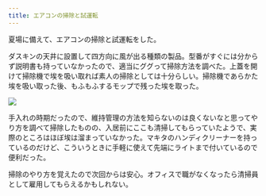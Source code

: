 ```yaml
---
title: エアコンの掃除と試運転
---
```

夏場に備えて、エアコンの掃除と試運転をした。

ダスキンの天井に設置して四方向に風が出る種類の製品。型番がすぐには分からず説明書も持っていなかったので、適当にググって掃除方法を調べた。上蓋を開けて掃除機で埃を吸い取れば素人の掃除としては十分らしい。掃除機であらかた埃を吸い取った後、もふもふするモップで残った埃を取った。

![](https://lh3.googleusercontent.com/docs/ADP-6oHgSN0YR6XJaahGHsiPCQKsteUIRIT8R96-n-OQov_EI2Xacyzfo2j7N9T_kW6I0zkJth6o7jU8wBcq_0RrfeP7l4hqFEpWHESFypiDllH592pfZQOpD7KEv3CpHIIXTkOiDVzUIrd-19QrX1sKJT6yo8kDP51DWqksu1aBN5vFKHIM1WUXNaXQhCSF08OF-mjoiqiq3nuokga8muuCKuCjciEr8Asx9eZNcqRxEyhcvfPMlr0iIGYfQwJVVrizIIN_gIzcNrXT0x_s3Px-sHnG0w9T6TnM-omFG91N2Z-_TqqmM1hHK0heqloqpzF2-Q1VvvA5iHCYqBvmVA1S0qVa1RYqYt_umoSAY-UIom-0xjSLjZIKGV0dWMwhPgcr_jrMmhbx-JZi2D3KjQ52GWSoGF5erXVvKaJ-9Axuw244CQntPH1g5YDZpnQaOOo0haQk5ARhB-Rvkvp77561BBwqadgFqJazbkAwZ6IlN2KIBGCBkYx_3ixlmzGxRnfMGDrtI8TVdEhXH_Nx5rn6CfCQchwNNLPX_frtU6ZcQH0iKAFQcvPp0lcTFH98uQYdNuFTbZkh8sw4mwW5SjhRtm1ggP3sPtRda0JeVOXoS2-7e8TOg59UJxGeV3cEfiVQsx09xXJBsLyAaf3w33e85h33AetEq9PLHeArKEaHIY2TfLdBjZev2XoBHTraVMdurFjKUqe9okUjOnLmNxN_DOjXFYuM7kVOaSYNsKXetMbTFqDl9VEXzX6SiLioBnz3U1ujQ5u_vlBx2MXLc1UR28mQpMbQxDKCW_a0k_FcV-mbCk_Ewnr2cLDWMEQ8K07T9yHwBo8h_f2KamG1dyRsqpInWju0ZlNw3XRbQ_LhHlDFBAl2kULcbf0tBeXu-pI1h52KeWj10hbHQI-Uvll51dl4CW7umBrifnY9dYSBSBTPoahW4zBbzeBg68c259ih2XPanfBtrO23CQCiLgsx1-gfkidGT0t7Ieeu0-ML7anGVSnAezP2p3mF5dWDEonnKyfAnsNRj_1K5BYp0Jg7-WW0RiQcJGP5hTb18fpWJi56GJFQ2FKVR7AyaA59L5zfUMp0jAr0-IAHkeGstypWMMiREPKPDL-PvD_0-5wT8bODwZ76EIjcd3DhQfNvVVDfOrsULFhnM2oekeMrC-fJe1okMvGtS1lWMuxhOotbz3Pdydau7A0SzPs_fW3oGMBELiePr_CLr2ju6btIoZilDz_zEanoJ4mGUDB2Qnso-Bb92rr7)

手入れの時期だったので、維持管理の方法を知らないのは良くないなと思ってやり方を調べて掃除したものの、入居前にここも清掃してもらっていたようで、実際のところはほぼ埃は溜まっていなかった。マキタのハンディクリーナーを持っているのだけど、こういうときに手軽に使えて先端にライトまで付いているので便利だった。

掃除のやり方を覚えたので次回からは安心。オフィスで職がなくなったら清掃員として雇用してもらえるかもしれない。
